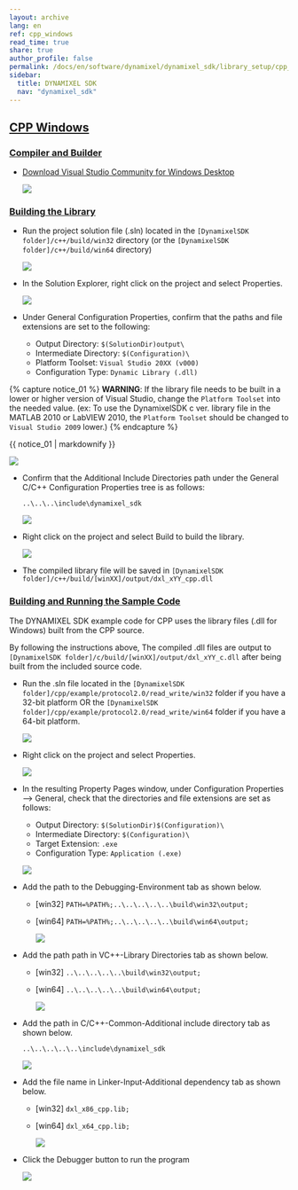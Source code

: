 ```yaml
---
layout: archive
lang: en
ref: cpp_windows
read_time: true
share: true
author_profile: false
permalink: /docs/en/software/dynamixel/dynamixel_sdk/library_setup/cpp_windows/
sidebar:
  title: DYNAMIXEL SDK
  nav: "dynamixel_sdk"
---
```


<style>body {counter-reset: h1 4 !important;}</style>
<div style="counter-reset: h2 3"></div>

<!--[dummy Header 1]>
  <h1 id="library-setup"><a href="#library-setup">Library Setup</a></h1>
<![end dummy Header 1]-->

## [CPP Windows](#cpp-windows)

### [Compiler and Builder](#compiler-and-builder)

* [Download Visual Studio Community for Windows Desktop](https://www.visualstudio.com/en-us/products/visual-studio-express-vs.aspx)

  ![](/assets/images/sw/sdk/dynamixel_sdk/library_setup/cpp/vs.png)

### [Building the Library](#building-the-library)

* Run the project solution file (.sln) located in the `[DynamixelSDK folder]/c++/build/win32` directory (or the `[DynamixelSDK folder]/c++/build/win64` directory)

  ![](/assets/images/sw/sdk/dynamixel_sdk/library_setup/cpp/windows/library_file/1.png)

* In the Solution Explorer, right click on the project and select Properties.

  ![](/assets/images/sw/sdk/dynamixel_sdk/library_setup/cpp/windows/library_file/2.png)

* Under General Configuration Properties, confirm that the paths and file extensions are set to the following:

  * Output Directory: `$(SolutionDir)output\`
  * Intermediate Directory: `$(Configuration)\`
  * Platform Toolset: `Visual Studio 20XX (v000)`
  * Configuration Type: `Dynamic Library (.dll)`

{% capture notice_01 %}
**WARNING**:
If the library file needs to be built in a lower or higher version of Visual Studio, change the `Platform Toolset` into the needed value. (ex: To use the DynamixelSDK c ver. library file in the MATLAB 2010 or LabVIEW 2010, the `Platform Toolset` should be changed to `Visual Studio 2009` lower.)
{% endcapture %}
<div class="notice--warning">{{ notice_01 | markdownify }}</div>

  ![](/assets/images/sw/sdk/dynamixel_sdk/library_setup/cpp/windows/library_file/3.png)

* Confirm that the Additional Include Directories path under the General C/C++ Configuration Properties tree is as follows:

  `..\..\..\include\dynamixel_sdk`

  ![](/assets/images/sw/sdk/dynamixel_sdk/library_setup/cpp/windows/library_file/4.png)

* Right click on the project and select Build to build the library.

  ![](/assets/images/sw/sdk/dynamixel_sdk/library_setup/cpp/windows/library_file/5.png)

* The compiled library file will be saved in `[DynamixelSDK folder]/c++/build/[winXX]/output/dxl_xYY_cpp.dll`


### [Building and Running the Sample Code](#building-and-running-the-sample-code)

The DYNAMIXEL SDK example code for CPP uses the library files (.dll for Windows) built from the CPP source.

By following the instructions above, The compiled .dll files are output to `[DynamixelSDK folder]/c/build/[winXX]/output/dxl_xYY_c.dll` after being built from the included source code.

* Run the .sln file located in the `[DynamixelSDK folder]/cpp/example/protocol2.0/read_write/win32` folder if you have a 32-bit platform OR the `[DynamixelSDK folder]/cpp/example/protocol2.0/read_write/win64` folder if you have a 64-bit platform.

  ![](/assets/images/sw/sdk/dynamixel_sdk/library_setup/cpp/windows/sample_code/1.png)

* Right click on the project and select Properties.

  ![](/assets/images/sw/sdk/dynamixel_sdk/library_setup/cpp/windows/sample_code/2.png)

* In the resulting Property Pages window, under Configuration Properties --> General, check that the directories and file extensions are set as follows:

  * Output Directory: `$(SolutionDir)$(Configuration)\`
  * Intermediate Directory: `$(Configuration)\`
  * Target Extension: `.exe`
  * Configuration Type: `Application (.exe)`

  ![](/assets/images/sw/sdk/dynamixel_sdk/library_setup/cpp/windows/sample_code/3.png)

* Add the path to the Debugging-Environment tab as shown below.

  - [win32] `PATH=%PATH%;..\..\..\..\..\build\win32\output;`
  - [win64] `PATH=%PATH%;..\..\..\..\..\build\win64\output;`

    ![](/assets/images/sw/sdk/dynamixel_sdk/library_setup/cpp/windows/sample_code/4.png)

* Add the path path in VC++-Library Directories tab as shown below.

  - [win32] `..\..\..\..\..\build\win32\output;`
  - [win64] `..\..\..\..\..\build\win64\output;`

    ![](/assets/images/sw/sdk/dynamixel_sdk/library_setup/cpp/windows/sample_code/5.png)

* Add the path in C/C++-Common-Additional include directory tab as shown below.

  `..\..\..\..\..\include\dynamixel_sdk`

  ![](/assets/images/sw/sdk/dynamixel_sdk/library_setup/cpp/windows/sample_code/6.png)

* Add the file name in Linker-Input-Additional dependency tab as shown below.

  - [win32] `dxl_x86_cpp.lib;`
  - [win64] `dxl_x64_cpp.lib;`

    ![](/assets/images/sw/sdk/dynamixel_sdk/library_setup/cpp/windows/sample_code/7.png)

* Click the Debugger button to run the program

  ![](/assets/images/sw/sdk/dynamixel_sdk/library_setup/cpp/windows/sample_code/8.png)
